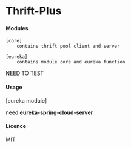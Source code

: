 Thrift-Plus
==

#### Modules
    
    
    [core]
        contains thrift pool client and server
    
    [eureka]
        contains module core and eureka function
         
NEED TO TEST

#### Usage

[eureka module]

need **eureka-spring-cloud-server**

#### Licence

MIT

    